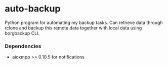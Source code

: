 # auto-backup
Python program for automating my backup tasks. Can retrieve data through rclone and backup this remote data
together with local data using borgbackup CLI.

### Dependencies

- aioxmpp >= 0.10.5 for notifications

